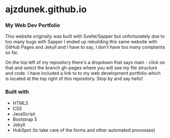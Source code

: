 # ajzdunek.github.io
### My Web Dev Portfolio


This website originally was built with Svelte/Sapper but unfortunately due to too many bugs with Sapper I ended up rebuilding this same website with GitHub Pages and Jekyll and I have to say, I don't have too many complaints so far. 

On the top left of my repository there's a dropdown that says main - click on that and select the branch gh-pages where you will see my file structure and code. I have included a link to to my web development portfolio which is located at the top right of this repository. Stop by and say hello!

### Built with 

- HTML5 
- CSS 
- JavaScript
- Bootstrap 5 
- Jekyll  
- HubSpot (to take care of the forms and other automated processes)
